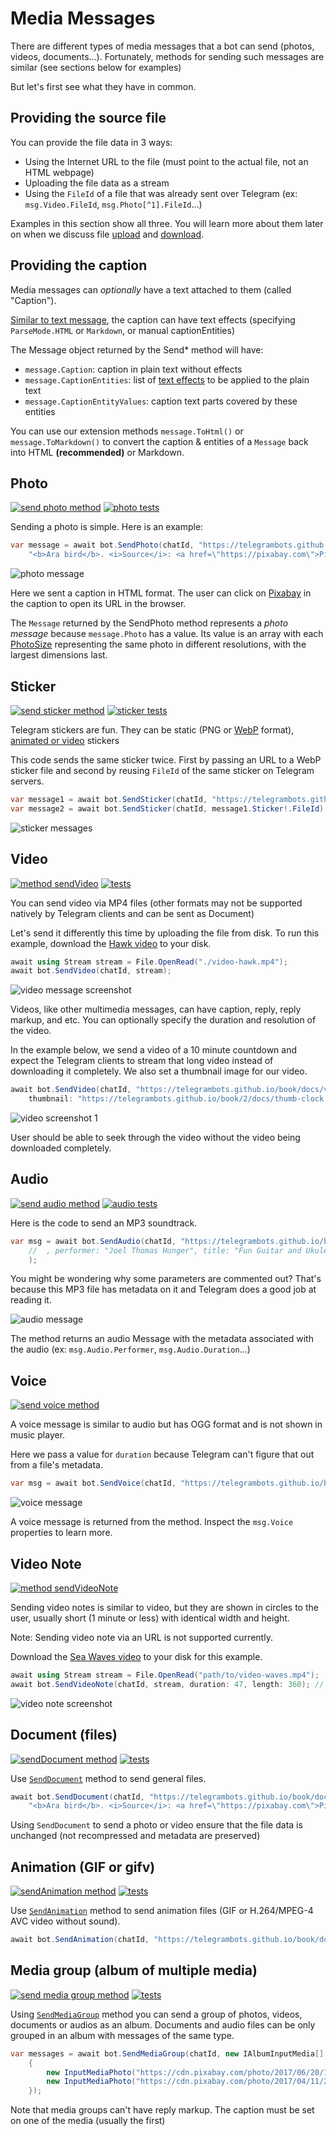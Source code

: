 ﻿# Media Messages

There are different types of media messages that a bot can send (photos, videos, documents...).
Fortunately, methods for sending such messages are similar (see sections below for examples)

But let's first see what they have in common.

## Providing the source file

You can provide the file data in 3 ways:
- Using the Internet URL to the file (must point to the actual file, not an HTML webpage)
- Uploading the file data as a stream
- Using the `FileId` of a file that was already sent over Telegram (ex: `msg.Video.FileId`, `msg.Photo[^1].FileId`...)

Examples in this section show all three.
You will learn more about them later on when we discuss file [upload](../../3/files/upload.md) and [download](../../3/files/download.md).

## Providing the caption

Media messages can _optionally_ have a text attached to them (called "Caption").

[Similar to text message](./), the caption can have text effects (specifying `ParseMode.HTML` or `Markdown`, or manual captionEntities)

The Message object returned by the Send* method will have:
- `message.Caption`: caption in plain text without effects
- `message.CaptionEntities`: list of [text effects](https://core.telegram.org/bots/api#messageentity) to be applied to the plain text
- `message.CaptionEntityValues`: caption text parts covered by these entities

You can use our extension methods `message.ToHtml()` or `message.ToMarkdown()` to convert the caption & entities of a `Message` back into HTML **(recommended)** or Markdown.


## Photo

[![send photo method](https://img.shields.io/badge/Bot_API_method-sendPhoto-blue.svg?style=flat-square)](https://core.telegram.org/bots/api#sendphoto)
[![photo tests](https://img.shields.io/badge/Examples-Photo_Messages-green.svg?style=flat-square)](https://github.com/TelegramBots/Telegram.Bot/blob/master/test/Telegram.Bot.Tests.Integ/Sending%20Messages/SendingPhotoMessageTests.cs)

Sending a photo is simple. Here is an example:

```csharp
var message = await bot.SendPhoto(chatId, "https://telegrambots.github.io/book/docs/photo-ara.jpg",
    "<b>Ara bird</b>. <i>Source</i>: <a href=\"https://pixabay.com\">Pixabay</a>", ParseMode.Html);
```
![photo message](../docs/shot-photo_msg.jpg)

Here we sent a caption in HTML format. The user can click on <u>[Pixabay](https://pixabay.com)</u> in the caption to open its URL in the browser.

The `Message` returned by the SendPhoto method represents a _photo message_ because `message.Photo` has a value.
Its value is an array with each  [PhotoSize](https://core.telegram.org/bots/api#photosize) representing the same photo in different resolutions, with the largest dimensions last.


## Sticker

[![send sticker method](https://img.shields.io/badge/Bot_API_method-sendSticker-blue.svg?style=flat-square)](https://core.telegram.org/bots/api#sendsticker)
[![sticker tests](https://img.shields.io/badge/Examples-Sticker_Messages-green.svg?style=flat-square)](https://github.com/TelegramBots/Telegram.Bot/blob/master/test/Telegram.Bot.Tests.Integ/Stickers/StickersTests.cs)

Telegram stickers are fun. They can be static (PNG or [WebP](https://developers.google.com/speed/webp/) format), [animated or video](https://core.telegram.org/stickers) stickers

This code sends the same sticker twice. First by passing an URL to a WebP sticker file
and second by reusing `FileId` of the same sticker on Telegram servers.

```csharp
var message1 = await bot.SendSticker(chatId, "https://telegrambots.github.io/book/docs/sticker-fred.webp");
var message2 = await bot.SendSticker(chatId, message1.Sticker!.FileId);
```
![sticker messages](../docs/shot-sticker_msgs.jpg)


## Video

[![method sendVideo](https://img.shields.io/badge/Bot_API_method-sendVideo-blue.svg?style=flat-square)](https://core.telegram.org/bots/api#sendvideo)
[![tests](https://img.shields.io/badge/Examples-Video_Messages-green.svg?style=flat-square)](https://github.com/TelegramBots/Telegram.Bot/blob/master/test/Telegram.Bot.Tests.Integ/Sending%20Messages/VideoMessageTests.cs)

You can send video via MP4 files (other formats may not be supported natively by Telegram clients and can be sent as Document)

Let's send it differently this time by uploading the file from disk.
To run this example, download the [Hawk video](https://telegrambots.github.io/book/docs/video-hawk.mp4) to your disk.

```csharp
await using Stream stream = File.OpenRead("./video-hawk.mp4");
await bot.SendVideo(chatId, stream);
```
![video message screenshot](../docs/shot-video.jpg)

Videos, like other multimedia messages, can have caption, reply, reply markup, and etc.
You can optionally specify the duration and resolution of the video.

In the example below, we send a video of a 10 minute countdown
and expect the Telegram clients to stream that long video instead of downloading it completely.
We also set a thumbnail image for our video.

```csharp
await bot.SendVideo(chatId, "https://telegrambots.github.io/book/docs/video-countdown.mp4",
    thumbnail: "https://telegrambots.github.io/book/2/docs/thumb-clock.jpg", supportsStreaming: true);
```

![video screenshot 1](../docs/shot-video_thumb1.jpg)

User should be able to seek through the video without the video being downloaded completely.


## Audio

[![send audio method](https://img.shields.io/badge/Bot_API_method-sendAudio-blue.svg?style=flat-square)](https://core.telegram.org/bots/api#sendaudio)
[![audio tests](https://img.shields.io/badge/Examples-Audio_Messages-green.svg?style=flat-square)](https://github.com/TelegramBots/Telegram.Bot/blob/master/test/Telegram.Bot.Tests.Integ/Sending%20Messages/AudioMessageTests.cs)

Here is the code to send an MP3 soundtrack.

```csharp
var msg = await bot.SendAudio(chatId, "https://telegrambots.github.io/book/docs/audio-guitar.mp3"
    //  , performer: "Joel Thomas Hunger", title: "Fun Guitar and Ukulele", duration: 91    // optional
    );
```

You might be wondering why some parameters are commented out?
That's because this MP3 file has metadata on it and Telegram does a good job at reading it.

![audio message](../docs/shot-audio_msg.jpg)

The method returns an audio Message with the metadata associated with the audio (ex: `msg.Audio.Performer`, `msg.Audio.Duration`...)


## Voice

[![send voice method](https://img.shields.io/badge/Bot_API_method-sendVoice-blue.svg?style=flat-square)](https://core.telegram.org/bots/api#sendvoice)

A voice message is similar to audio but has OGG format and is not shown in music player.

Here we pass a value for `duration` because Telegram can't figure that out from a file's metadata.

```csharp
var msg = await bot.SendVoice(chatId, "https://telegrambots.github.io/book/docs/voice-nfl_commentary.ogg", duration: 36);
```

![voice message](../docs/shot-voice_msg.jpg)

A voice message is returned from the method. Inspect the `msg.Voice` properties to learn more.


## Video Note

[![method sendVideoNote](https://img.shields.io/badge/Bot_API_method-sendVideoNote-blue.svg?style=flat-square)](https://core.telegram.org/bots/api#sendvideonote)

Sending video notes is similar to video, but they are shown in circles to the user, usually short (1 minute or less) with identical width and height.

Note: Sending video note via an URL is not supported currently.

Download the [Sea Waves video](https://telegrambots.github.io/book/docs/video-waves.mp4) to your disk for this example.

```csharp
await using Stream stream = File.OpenRead("path/to/video-waves.mp4");
await bot.SendVideoNote(chatId, stream, duration: 47, length: 360); // length = width = height
```
![video note screenshot](../docs/shot-video_note.jpg)


## Document (files)

[![sendDocument method](https://img.shields.io/badge/Bot_API_method-sendDocument-blue.svg?style=flat-square)](https://core.telegram.org/bots/api#senddocument)
[![tests](https://img.shields.io/badge/Examples-Document_Message-green.svg?style=flat-square)](https://github.com/TelegramBots/Telegram.Bot/blob/master/test/Telegram.Bot.Tests.Integ/Sending%20Messages/DocumentMessageTests.cs)

Use [`SendDocument`](https://core.telegram.org/bots/api#senddocument) method to send general files.

```csharp
await bot.SendDocument(chatId, "https://telegrambots.github.io/book/docs/photo-ara.jpg",
    "<b>Ara bird</b>. <i>Source</i>: <a href=\"https://pixabay.com\">Pixabay</a>", ParseMode.Html);
```

Using `SendDocument` to send a photo or video ensure that the file data is unchanged (not recompressed and metadata are preserved)

## Animation (GIF or gifv)

[![sendAnimation method](https://img.shields.io/badge/Bot_API_method-sendAnimation-blue.svg?style=flat-square)](https://core.telegram.org/bots/api#sendanimation)
[![tests](https://img.shields.io/badge/Examples-Animation_Message-green.svg?style=flat-square)](https://github.com/TelegramBots/Telegram.Bot/blob/master/test/Telegram.Bot.Tests.Integ/Sending%20Messages/AnimationMessageTests.cs)

Use [`SendAnimation`](https://core.telegram.org/bots/api#sendanimation) method to send animation files (GIF or H.264/MPEG-4 AVC video without sound).

```csharp
await bot.SendAnimation(chatId, "https://telegrambots.github.io/book/docs/video-waves.mp4", "Waves");
```


## Media group (album of multiple media)

[![send media group method](https://img.shields.io/badge/Bot_API_method-sendMediaGroup-blue.svg?style=flat-square)](https://core.telegram.org/bots/api#sendmediagroup)
[![tests](https://img.shields.io/badge/Examples-Album_Messages-green.svg?style=flat-square)](https://github.com/TelegramBots/Telegram.Bot/blob/master/test/Telegram.Bot.Tests.Integ/Sending%20Messages/AlbumMessageTests.cs)

Using [`SendMediaGroup`](https://core.telegram.org/bots/api#sendmediagroup) method you can send a group of photos, videos, documents or audios as an album. Documents and audio files can be only grouped in an album with messages of the same type.

```csharp
var messages = await bot.SendMediaGroup(chatId, new IAlbumInputMedia[]
    {
        new InputMediaPhoto("https://cdn.pixabay.com/photo/2017/06/20/19/22/fuchs-2424369_640.jpg"),
        new InputMediaPhoto("https://cdn.pixabay.com/photo/2017/04/11/21/34/giraffe-2222908_640.jpg"),
    });
```

Note that media groups can't have reply markup. The caption must be set on one of the media (usually the first)
